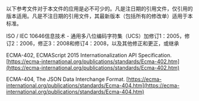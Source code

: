 以下参考文件对于本文件的应用是必不可少的。凡是注日期的引用文件，仅引用的版本适用。凡是不注日期的引用文件，其最新版本（包括所有的修改单）适用于本标准。

ISO / IEC 10646信息技术 - 通用多八位编码字符集（UCS）加修订1：2005，修订2：2006，修正3：2008和修订4：2008，以及其他修正和更正，或继承

ECMA-402, ECMAScript 2015 Internationalization API Specification.   [https://ecma-international.org/publications/standards/Ecma-402.htm](https://ecma-international.org/publications/standards/Ecma-402.htm)

ECMA-404, The JSON Data Interchange Format.   [https://ecma-international.org/publications/standards/Ecma-404.htm](https://ecma-international.org/publications/standards/Ecma-404.htm)

